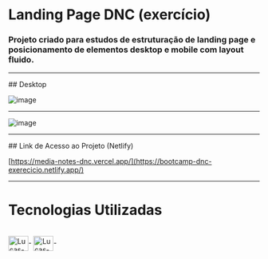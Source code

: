 # Landing Page DNC (exercício)

### Projeto criado para estudos de estruturação de landing page e posicionamento de elementos desktop e mobile com layout fluido.

<hr>
## Desktop 

![image](https://user-images.githubusercontent.com/81561554/228985475-cac07b51-3ef7-4cfe-944d-aebcbd4cfb50.png)

<hr>

![image](https://user-images.githubusercontent.com/81561554/228986023-7b9586e8-95c8-4b1c-9971-e53fab32d840.png)

<hr>
## Link de Acesso ao Projeto (Netlify)

[https://media-notes-dnc.vercel.app/](https://bootcamp-dnc-exerecicio.netlify.app/)

<hr> 


# Tecnologias Utilizadas
<div style="display: inline_block"><br>
  <img align="center" alt="Lucas-HTML" height="30" width="40" src="https://cdn.jsdelivr.net/gh/devicons/devicon/icons/html5/html5-original.svg">-
  <img align="center" alt="Lucas-CSS" height="30" width="40" src="https://cdn.jsdelivr.net/gh/devicons/devicon/icons/css3/css3-original.svg">-
  
</div>
